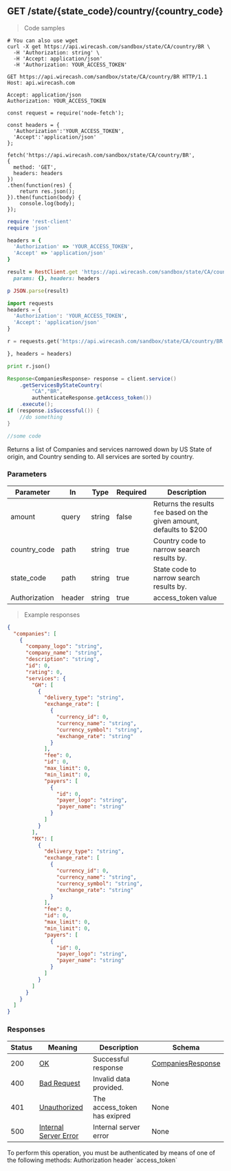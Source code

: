 ## GET /state/{state_code}/country/{country_code}

> Code samples

```shell
# You can also use wget
curl -X get https://api.wirecash.com/sandbox/state/CA/country/BR \
  -H 'Authorization: string' \
  -H 'Accept: application/json'
  -H 'Authorization: YOUR_ACCESS_TOKEN'
```

```http
GET https://api.wirecash.com/sandbox/state/CA/country/BR HTTP/1.1
Host: api.wirecash.com

Accept: application/json
Authorization: YOUR_ACCESS_TOKEN

```

```javascript--nodejs
const request = require('node-fetch');

const headers = {
  'Authorization':'YOUR_ACCESS_TOKEN',
  'Accept':'application/json'
};

fetch('https://api.wirecash.com/sandbox/state/CA/country/BR',
{
  method: 'GET',
  headers: headers
})
.then(function(res) {
    return res.json();
}).then(function(body) {
    console.log(body);
});
```

```ruby
require 'rest-client'
require 'json'

headers = {
  'Authorization' => 'YOUR_ACCESS_TOKEN',
  'Accept' => 'application/json'
}

result = RestClient.get 'https://api.wirecash.com/sandbox/state/CA/country/BR',
  params: {}, headers: headers

p JSON.parse(result)
```

```python
import requests
headers = {
  'Authorization': 'YOUR_ACCESS_TOKEN',
  'Accept': 'application/json'
}

r = requests.get('https://api.wirecash.com/sandbox/state/CA/country/BR', params={

}, headers = headers)

print r.json()
```

```java
Response<CompaniesResponse> response = client.service()
    .getServicesByStateCountry(
        "CA","BR",
        authenticateResponse.getAccess_token())
    .execute();
if (response.isSuccessful()) {
    //do something
}
```

```csharp
//some code

```

Returns a list of Companies and services narrowed down by US State of origin, and Country sending to. All services are sorted by country.

### Parameters

Parameter|In|Type|Required|Description
---|---|---|---|---|
amount|query|string|false|Returns the results `fee` based on the given amount, defaults to $200
country_code|path|string|true|Country code to narrow search results by.
state_code|path|string|true|State code to narrow search results by.
Authorization|header|string|true|access_token value


> Example responses

```json
{
  "companies": [
    {
      "company_logo": "string",
      "company_name": "string",
      "description": "string",
      "id": 0,
      "rating": 0,
      "services": {
        "GH": [
          {
            "delivery_type": "string",
            "exchange_rate": [
              {
                "currency_id": 0,
                "currency_name": "string",
                "currency_symbol": "string",
                "exchange_rate": "string"
              }
            ],
            "fee": 0,
            "id": 0,
            "max_limit": 0,
            "min_limit": 0,
            "payers": [
              {
                "id": 0,
                "payer_logo": "string",
                "payer_name": "string"
              }
            ]
          }
        ],
        "MX": [
          {
            "delivery_type": "string",
            "exchange_rate": [
              {
                "currency_id": 0,
                "currency_name": "string",
                "currency_symbol": "string",
                "exchange_rate": "string"
              }
            ],
            "fee": 0,
            "id": 0,
            "max_limit": 0,
            "min_limit": 0,
            "payers": [
              {
                "id": 0,
                "payer_logo": "string",
                "payer_name": "string"
              }
            ]
          }
        ]
      }
    }
  ]
}
```
### Responses

Status|Meaning|Description|Schema
---|---|---|---|
200|[OK](https://tools.ietf.org/html/rfc7231#section-6.3.1)|Successful response|[CompaniesResponse](#schemacompaniesresponse)
400|[Bad Request](https://tools.ietf.org/html/rfc7231#section-6.5.1)|Invalid data provided.|None
401|[Unauthorized](https://tools.ietf.org/html/rfc7235#section-3.1)|The access_token has exipred|None
500|[Internal Server Error](https://tools.ietf.org/html/rfc7231#section-6.6.1)|Internal server error|None

<aside class="warning">
To perform this operation, you must be authenticated by means of one of the following methods: Authorization header `access_token`
</aside>
